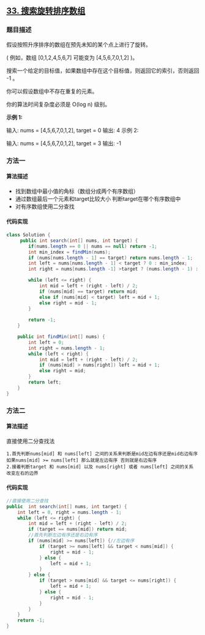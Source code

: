## [33. 搜索旋转排序数组](https://leetcode-cn.com/problems/search-in-rotated-sorted-array/)

### 题目描述

假设按照升序排序的数组在预先未知的某个点上进行了旋转。

( 例如，数组 [0,1,2,4,5,6,7] 可能变为 [4,5,6,7,0,1,2] )。

搜索一个给定的目标值，如果数组中存在这个目标值，则返回它的索引，否则返回 -1 。

你可以假设数组中不存在重复的元素。

你的算法时间复杂度必须是 O(log n) 级别。

**示例 1:**

输入: nums = [4,5,6,7,0,1,2], target = 0
输出: 4
示例 2:

输入: nums = [4,5,6,7,0,1,2], target = 3
输出: -1

### 方法一

#### 算法描述

- 找到数组中最小值的角标（数组分成两个有序数组）
- 通过数组最后一个元素和target比较大小 判断target在哪个有序数组中 
- 对有序数组使用二分查找

#### 代码实现

```java
class Solution {
     public int search(int[] nums, int target) {
        if(nums.length == 0 || nums == null) return -1;
        int min_index = findMin(nums);
        if (nums[nums.length - 1] == target) return nums.length - 1;
        int left = nums[nums.length - 1] < target ? 0 : min_index;
        int right = nums[nums.length -1] >target ? (nums.length - 1) : min_index;

        while (left <= right) {
            int mid = left + (right - left) / 2;
            if (nums[mid] == target) return mid;
            else if (nums[mid] < target) left = mid + 1;
            else right = mid - 1;
        }
        
        return -1;
    }

    public int findMin(int[] nums) {
        int left = 0;
        int right = nums.length - 1;
        while (left < right) {
            int mid = left + (right - left) / 2;
            if (nums[mid] > nums[right]) left = mid + 1;
            else right = mid;
        }
        return left;
    }
}
```

### 方法二

#### 算法描述

直接使用二分查找法

```
1.首先判断nums[mid] 和 nums[left] 之间的关系来判断是mid左边有序还是mid右边有序  如果nums[mid] >= nums[left] 那么就是左边有序 否则就是右边有序
2.接着判断target 和 nums[mid] 以及 nums[right] 或者 nums[left] 之间的关系 改变左右的边界
```

#### 代码实现

```java
//直接使用二分查找
public  int search(int[] nums, int target) {
    int left = 0, right = nums.length - 1;
    while (left <= right) {
        int mid = left + (right - left) / 2;
        if (target == nums[mid]) return mid;
        //首先判断左边有序还是右边有序
        if (nums[mid] >= nums[left]) {//左边有序
            if (target >= nums[left] && target < nums[mid]) {
                right = mid - 1;
            } else {
                left = mid + 1;
            }
        } else {
            if (target > nums[mid] && target <= nums[right]) {
                left = mid + 1;
            } else {
                right = mid - 1;
            }
        }
    }
    return -1;
}

```

